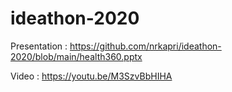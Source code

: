 # ideathon-2020

Presentation : https://github.com/nrkapri/ideathon-2020/blob/main/health360.pptx

Video : https://youtu.be/M3SzvBbHIHA
